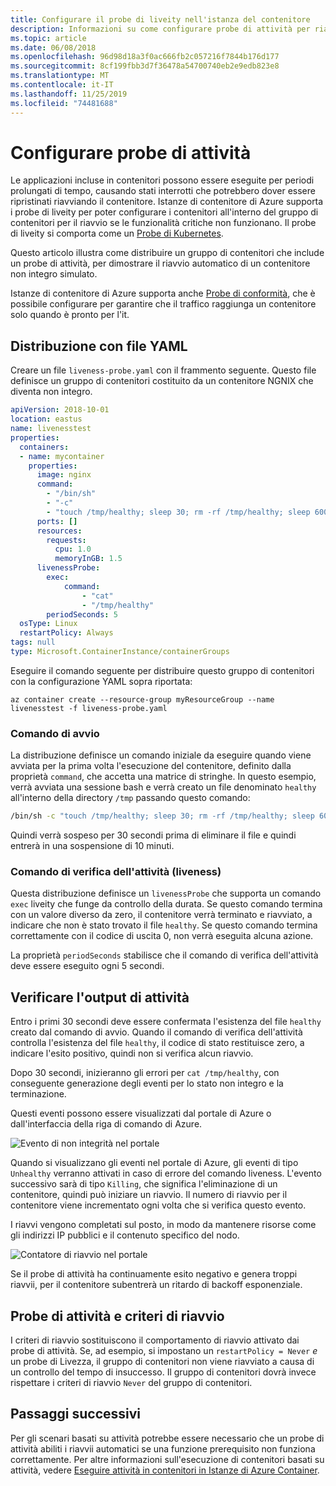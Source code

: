 ```yaml
---
title: Configurare il probe di liveity nell'istanza del contenitore
description: Informazioni su come configurare probe di attività per riavviare i contenitori non integri in Istanze di Azure Container
ms.topic: article
ms.date: 06/08/2018
ms.openlocfilehash: 96d98d18a3f0ac666fb2c057216f7844b176d177
ms.sourcegitcommit: 8cf199fbb3d7f36478a54700740eb2e9edb823e8
ms.translationtype: MT
ms.contentlocale: it-IT
ms.lasthandoff: 11/25/2019
ms.locfileid: "74481688"
---
```

# <a name="configure-liveness-probes"></a>Configurare probe di attività

Le applicazioni incluse in contenitori possono essere eseguite per periodi prolungati di tempo, causando stati interrotti che potrebbero dover essere ripristinati riavviando il contenitore. Istanze di contenitore di Azure supporta i probe di liveity per poter configurare i contenitori all'interno del gruppo di contenitori per il riavvio se le funzionalità critiche non funzionano. Il probe di liveity si comporta come un [Probe di Kubernetes](https://kubernetes.io/docs/tasks/configure-pod-container/configure-liveness-readiness-startup-probes/).

Questo articolo illustra come distribuire un gruppo di contenitori che include un probe di attività, per dimostrare il riavvio automatico di un contenitore non integro simulato.

Istanze di contenitore di Azure supporta anche [Probe di conformità](container-instances-readiness-probe.md), che è possibile configurare per garantire che il traffico raggiunga un contenitore solo quando è pronto per l'it.

## <a name="yaml-deployment"></a>Distribuzione con file YAML

Creare un file `liveness-probe.yaml` con il frammento seguente. Questo file definisce un gruppo di contenitori costituito da un contenitore NGNIX che diventa non integro.

```yaml
apiVersion: 2018-10-01
location: eastus
name: livenesstest
properties:
  containers:
  - name: mycontainer
    properties:
      image: nginx
      command:
        - "/bin/sh"
        - "-c"
        - "touch /tmp/healthy; sleep 30; rm -rf /tmp/healthy; sleep 600"
      ports: []
      resources:
        requests:
          cpu: 1.0
          memoryInGB: 1.5
      livenessProbe:
        exec:
            command:
                - "cat"
                - "/tmp/healthy"
        periodSeconds: 5
  osType: Linux
  restartPolicy: Always
tags: null
type: Microsoft.ContainerInstance/containerGroups
```

Eseguire il comando seguente per distribuire questo gruppo di contenitori con la configurazione YAML sopra riportata:

```azurecli-interactive
az container create --resource-group myResourceGroup --name livenesstest -f liveness-probe.yaml
```

### <a name="start-command"></a>Comando di avvio

La distribuzione definisce un comando iniziale da eseguire quando viene avviata per la prima volta l'esecuzione del contenitore, definito dalla proprietà `command`, che accetta una matrice di stringhe. In questo esempio, verrà avviata una sessione bash e verrà creato un file denominato `healthy` all'interno della directory `/tmp` passando questo comando:

```bash
/bin/sh -c "touch /tmp/healthy; sleep 30; rm -rf /tmp/healthy; sleep 600"
```

 Quindi verrà sospeso per 30 secondi prima di eliminare il file e quindi entrerà in una sospensione di 10 minuti.

### <a name="liveness-command"></a>Comando di verifica dell'attività (liveness)

Questa distribuzione definisce un `livenessProbe` che supporta un comando `exec` liveity che funge da controllo della durata. Se questo comando termina con un valore diverso da zero, il contenitore verrà terminato e riavviato, a indicare che non è stato trovato il file `healthy`. Se questo comando termina correttamente con il codice di uscita 0, non verrà eseguita alcuna azione.

La proprietà `periodSeconds` stabilisce che il comando di verifica dell'attività deve essere eseguito ogni 5 secondi.

## <a name="verify-liveness-output"></a>Verificare l'output di attività

Entro i primi 30 secondi deve essere confermata l'esistenza del file `healthy` creato dal comando di avvio. Quando il comando di verifica dell'attività controlla l'esistenza del file `healthy`, il codice di stato restituisce zero, a indicare l'esito positivo, quindi non si verifica alcun riavvio.

Dopo 30 secondi, inizieranno gli errori per `cat /tmp/healthy`, con conseguente generazione degli eventi per lo stato non integro e la terminazione.

Questi eventi possono essere visualizzati dal portale di Azure o dall'interfaccia della riga di comando di Azure.

![Evento di non integrità nel portale][portal-unhealthy]

Quando si visualizzano gli eventi nel portale di Azure, gli eventi di tipo `Unhealthy` verranno attivati in caso di errore del comando liveness. L'evento successivo sarà di tipo `Killing`, che significa l'eliminazione di un contenitore, quindi può iniziare un riavvio. Il numero di riavvio per il contenitore viene incrementato ogni volta che si verifica questo evento.

I riavvi vengono completati sul posto, in modo da mantenere risorse come gli indirizzi IP pubblici e il contenuto specifico del nodo.

![Contatore di riavvio nel portale][portal-restart]

Se il probe di attività ha continuamente esito negativo e genera troppi riavvii, per il contenitore subentrerà un ritardo di backoff esponenziale.

## <a name="liveness-probes-and-restart-policies"></a>Probe di attività e criteri di riavvio

I criteri di riavvio sostituiscono il comportamento di riavvio attivato dai probe di attività. Se, ad esempio, si impostano un `restartPolicy = Never` *e* un probe di Livezza, il gruppo di contenitori non viene riavviato a causa di un controllo del tempo di insuccesso. Il gruppo di contenitori dovrà invece rispettare i criteri di riavvio `Never` del gruppo di contenitori.

## <a name="next-steps"></a>Passaggi successivi

Per gli scenari basati su attività potrebbe essere necessario che un probe di attività abiliti i riavvii automatici se una funzione prerequisito non funziona correttamente. Per altre informazioni sull'esecuzione di contenitori basati su attività, vedere [Eseguire attività in contenitori in Istanze di Azure Container](container-instances-restart-policy.md).

<!-- IMAGES -->
[portal-unhealthy]: ./media/container-instances-liveness-probe/unhealthy-killing.png
[portal-restart]: ./media/container-instances-liveness-probe/portal-restart.png
